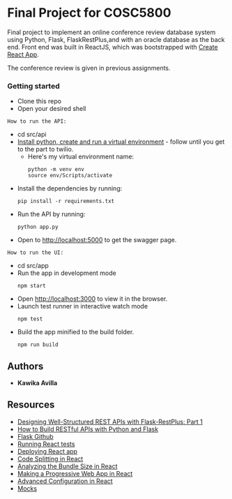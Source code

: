 # Final Project for COSC5800

Final project to implement an online conference review database system using
Python, Flask, FlaskRestPlus,and with an oracle database as the back end.
Front end was built in ReactJS, which was bootstrapped with
[Create React App](https://github.com/facebook/create-react-app).

The conference review is given in previous assignments.

### Getting started

* Clone this repo
* Open your desired shell

`How to run the API:`

* cd src/api
* [Install python, create and run a virtual environment](https://www.twilio.com/docs/usage/tutorials/how-to-set-up-your-python-and-flask-development-environment) - follow until you get to the part to twilio.
  * Here's my virtual environment name:
    ```
    python -m venv env
    source env/Scripts/activate
    ```
* Install the dependencies by running:
  ```
  pip install -r requirements.txt
  ```
* Run the API by running:
  ```
  python app.py
  ```
* Open to [http://localhost:5000](http://localhost:5000) to get the swagger page.

`How to run the UI:`

* cd src/app
* Run the app in development mode
  ```
  npm start
  ```
* Open [http://localhost:3000](http://localhost:3000) to view it in the browser.
* Launch test runner in interactive watch mode
  ```
  npm test
  ```
* Build the app minified to the build folder.
  ```
  npm run build
  ```

## Authors

* **Kawika Avilla**

## Resources

* [Designing Well-Structured REST APIs with Flask-RestPlus: Part 1](https://medium.com/ki-labs-engineering/designing-well-structured-rest-apis-with-flask-restplus-part-1-7e96f2da8850)
* [How to Build RESTful APIs with Python and Flask](https://www.codementor.io/dongido/how-to-build-restful-apis-with-python-and-flask-fh5x7zjrx)
* [Flask Github](https://github.com/pallets/flask)
* [Running React tests](https://facebook.github.io/create-react-app/docs/running-tests)
* [Deploying React app](https://facebook.github.io/create-react-app/docs/deployment)
* [Code Splitting in React](https://facebook.github.io/create-react-app/docs/code-splitting)
* [Analyzing the Bundle Size in React](https://facebook.github.io/create-react-app/docs/analyzing-the-bundle-size)
* [Making a Progressive Web App in React](https://facebook.github.io/create-react-app/docs/making-a-progressive-web-app)
* [Advanced Configuration in React](https://facebook.github.io/create-react-app/docs/advanced-configuration)
* [Mocks](https://app.moqups.com/dPCEae4MLG/edit/page/a1b990b30)
